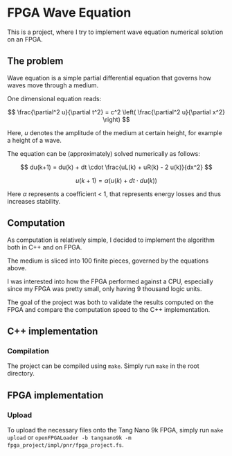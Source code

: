 # FPGA Wave Equation

This is a project, where I try to implement wave equation numerical solution on an FPGA.

## The problem

Wave equation is a simple partial differential equation that governs how waves move through a medium.

One dimensional equation reads:

$$
\frac{\partial^2 u}{\partial t^2} = c^2 \left( \frac{\partial^2 u}{\partial x^2} \right)
$$

Here, $u$ denotes the amplitude of the medium at certain height, for example a height of a wave.

The equation can be (approximately) solved numerically as follows:

$$
du(k+1) = du(k) + dt \cdot \frac{uL(k) + uR(k) - 2 u(k)}{dx^2}
$$

$$
u(k+1) = \alpha \left( u(k) + dt \cdot du(k) \right)
$$

Here $\alpha$ represents a coefficient < 1, that represents energy losses and thus increases stability.

## Computation

As computation is relatively simple, I decided to implement the algorithm both in C++ and on FPGA.

The medium is sliced into 100 finite pieces, governed by the equations above.

I was interested into how the FPGA performed against a CPU, especially since my FPGA was pretty small, only having 9 thousand logic units.

The goal of the project was both to validate the results computed on the FPGA and compare the computation speed to the C++ implementation.

## C++ implementation
### Compilation
The project can be compiled using `make`. Simply run `make` in the root directory.

## FPGA implementation
### Upload
To upload the necessary files onto the Tang Nano 9k FPGA, simply run `make upload` or `openFPGALoader -b tangnano9k -m fpga_project/impl/pnr/fpga_project.fs`.